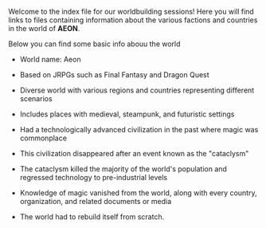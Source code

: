 
Welcome to the index file for our worldbuilding sessions! Here you will find links to files containing information about the various factions and countries in the world of **AEON**.

Below you can find some basic info abouu the world

- World name: Aeon
- Based on JRPGs such as Final Fantasy and Dragon Quest
- Diverse world with various regions and countries representing different scenarios
- Includes places with medieval, steampunk, and futuristic settings
- Had a technologically advanced civilization in the past where magic was commonplace
- This civilization disappeared after an event known as the "cataclysm"
- The cataclysm killed the majority of the world's population and regressed technology to pre-industrial levels
- Knowledge of magic vanished from the world, along with every country, organization, and related documents or media
- The world had to rebuild itself from scratch.

  <!-- START auto-update -->
  <!-- START doctoc -->
  <!-- END doctoc -->
  <!-- END auto-update -->
